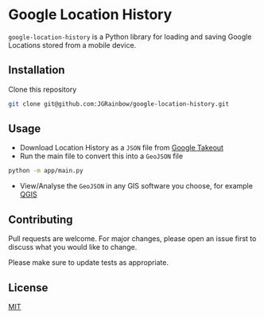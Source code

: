 # Google Location History

`google-location-history` is a Python library for loading and saving Google Locations stored from a mobile device.

## Installation

Clone this repository

```bash
git clone git@github.com:JGRainbow/google-location-history.git
```

## Usage
* Download Location History as a `JSON` file from [Google Takeout](https://takeout.google.com/settings/takeout?pli=1)
* Run the main file to convert this into a `GeoJSON` file

```bash
python -m app/main.py
```
* View/Analyse the `GeoJSON` in any GIS software you choose, for example [QGIS](https://download.qgis.org)


## Contributing
Pull requests are welcome. For major changes, please open an issue first to discuss what you would like to change.

Please make sure to update tests as appropriate.

## License
[MIT](https://choosealicense.com/licenses/mit/)
